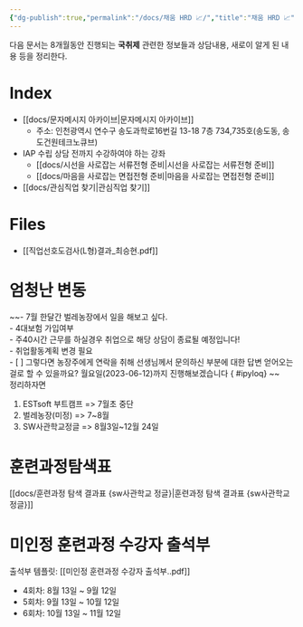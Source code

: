 ```yaml
---
{"dg-publish":true,"permalink":"/docs/채움 HRD 📈/","title":"채움 HRD 📈","tags":["work","test"]}
---
```


다음 문서는 8개월동안 진행되는 **국취제** 관련한 정보들과 상담내용, 새로이 알게 된 내용 등을 정리한다.

# Index

- [[docs/문자메시지 아카이브\|문자메시지 아카이브]]
	- 주소: 인천광역시 연수구 송도과학로16번길 13-18 7층 734,735호(송도동, 송도건원테크노큐브)
- IAP 수립 상담 전까지 수강하여야 하는 강좌
	- [[docs/시선을 사로잡는 서류전형 준비\|시선을 사로잡는 서류전형 준비]]
	- [[docs/마음을 사로잡는 면접전형 준비\|마음을 사로잡는 면접전형 준비]]
- [[docs/관심직업 찾기\|관심직업 찾기]]

# Files

- [[직업선호도검사(L형)결과_최승현.pdf]]

# 엄청난 변동

~~- 7월 한달간 벌레농장에서 일을 해보고 싶다.  
	- 4대보험 가입여부  
	- 주40시간 근무를 하실경우 취업으로 해당 상담이 종료될 예정입니다!  
	- 취업활동계획 변경 필요  
	- [ ] 그렇다면 농장주에게 연락을 취해 선생님께서 문의하신 부분에 대한 답변 얻어오는걸로 할 수 있을까요? 월요일(2023-06-12)까지 진행해보겠습니다
{ #ipyloq}
~~  
정리하자면
1. ESTsoft 부트캠프 => 7월초 중단
2. 벌레농장(미정) => 7~8월
3. SW사관학교정글 => 8월3일~12월 24일

# 훈련과정탐색표

[[docs/훈련과정 탐색 결과표 {sw사관학교 정글}\|훈련과정 탐색 결과표 {sw사관학교 정글}]]

# 미인정 훈련과정 수강자 출석부

출석부 템플릿: [[미인정 훈련과정 수강자 출석부..pdf]]

- 4회차: 8월 13일 ~ 9월 12일
- 5회차: 9월 13일 ~ 10월 12일
- 6회차: 10월 13일 ~ 11월 12일
